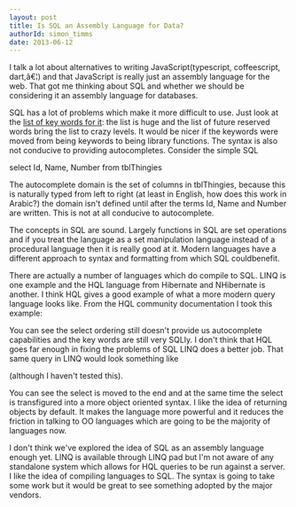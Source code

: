 ```yaml
---
layout: post
title: Is SQL an Assembly Language for Data?
authorId: simon_timms
date: 2013-06-12
---
```


I talk a lot about alternatives to writing JavaScript(typescript, coffeescript, dart,â€¦) and that JavaScript is really just an assembly language for the web. That got me thinking about SQL and whether we should be considering it an assembly language for databases.

SQL has a lot of problems which make it more difficult to use. Just look at the [list of key words for it](http://msdn.microsoft.com/en-us/library/aa238507(v=sql.80).aspx): the list is huge and the list of future reserved words bring the list to crazy levels. It would be nicer if the keywords were moved from being keywords to being library functions. The syntax is also not conducive to providing autocompletes. Consider the simple SQL

select Id, Name, Number from tblThingies

The autocomplete domain is the set of columns in tblThingies, because this is naturally typed from left to right (at least in English, how does this work in Arabic?) the domain isn't defined until after the terms Id, Name and Number are written. This is not at all conducive to autocomplete.

The concepts in SQL are sound. Largely functions in SQL are set operations and if you treat the language as a set manipulation language instead of a procedural language then it is really good at it. Modern languages have a different approach to syntax and formatting from which SQL couldbenefit.

There are actually a number of languages which do compile to SQL. LINQ is one example and the HQL language from Hibernate and NHibernate is another. I think HQL gives a good example of what a more modern query language looks like. From the HQL community documentation I took this example:

<script src='https://gist.github.com/stimms/5771170.js'></script>

You can see the select ordering still doesn't provide us autocomplete capabilities and the key words are still very SQLly. I don't think that HQL goes far enough in fixing the problems of SQL LINQ does a better job. That same query in LINQ would look something like

<script src='https://gist.github.com/stimms/5771209.js'></script>

(although I haven't tested this).

You can see the select is moved to the end and at the same time the select is transfigured into a more object oriented syntax. I like the idea of returning objects by default. It makes the language more powerful and it reduces the friction in talking to OO languages which are going to be the majority of languages now.

I don't think we've explored the idea of SQL as an assembly language enough yet. LINQ is available through LINQ pad but I'm not aware of any standalone system which allows for HQL queries to be run against a server. I like the idea of compiling languages to SQL. The syntax is going to take some work but it would be great to see something adopted by the major vendors.



